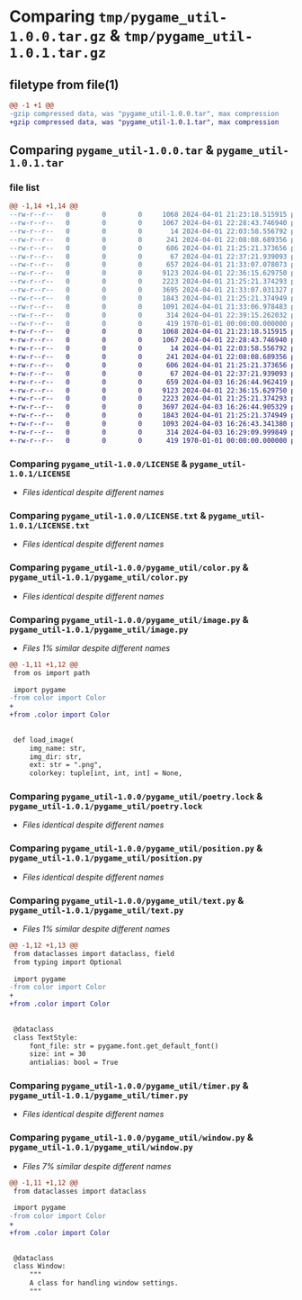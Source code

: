 # Comparing `tmp/pygame_util-1.0.0.tar.gz` & `tmp/pygame_util-1.0.1.tar.gz`

## filetype from file(1)

```diff
@@ -1 +1 @@
-gzip compressed data, was "pygame_util-1.0.0.tar", max compression
+gzip compressed data, was "pygame_util-1.0.1.tar", max compression
```

## Comparing `pygame_util-1.0.0.tar` & `pygame_util-1.0.1.tar`

### file list

```diff
@@ -1,14 +1,14 @@
--rw-r--r--   0        0        0     1068 2024-04-01 21:23:18.515915 pygame_util-1.0.0/LICENSE
--rw-r--r--   0        0        0     1067 2024-04-01 22:28:43.746940 pygame_util-1.0.0/LICENSE.txt
--rw-r--r--   0        0        0       14 2024-04-01 22:03:58.556792 pygame_util-1.0.0/README.md
--rw-r--r--   0        0        0      241 2024-04-01 22:08:08.689356 pygame_util-1.0.0/pygame_util/__init__.py
--rw-r--r--   0        0        0      606 2024-04-01 21:25:21.373656 pygame_util-1.0.0/pygame_util/color.py
--rw-r--r--   0        0        0       67 2024-04-01 22:37:21.939093 pygame_util-1.0.0/pygame_util/dist/pygame_util-0.1.0.tar.gz
--rw-r--r--   0        0        0      657 2024-04-01 21:33:07.078073 pygame_util-1.0.0/pygame_util/image.py
--rw-r--r--   0        0        0     9123 2024-04-01 22:36:15.629750 pygame_util-1.0.0/pygame_util/poetry.lock
--rw-r--r--   0        0        0     2223 2024-04-01 21:25:21.374293 pygame_util-1.0.0/pygame_util/position.py
--rw-r--r--   0        0        0     3695 2024-04-01 21:33:07.031327 pygame_util-1.0.0/pygame_util/text.py
--rw-r--r--   0        0        0     1843 2024-04-01 21:25:21.374949 pygame_util-1.0.0/pygame_util/timer.py
--rw-r--r--   0        0        0     1091 2024-04-01 21:33:06.978483 pygame_util-1.0.0/pygame_util/window.py
--rw-r--r--   0        0        0      314 2024-04-01 22:39:15.262032 pygame_util-1.0.0/pyproject.toml
--rw-r--r--   0        0        0      419 1970-01-01 00:00:00.000000 pygame_util-1.0.0/PKG-INFO
+-rw-r--r--   0        0        0     1068 2024-04-01 21:23:18.515915 pygame_util-1.0.1/LICENSE
+-rw-r--r--   0        0        0     1067 2024-04-01 22:28:43.746940 pygame_util-1.0.1/LICENSE.txt
+-rw-r--r--   0        0        0       14 2024-04-01 22:03:58.556792 pygame_util-1.0.1/README.md
+-rw-r--r--   0        0        0      241 2024-04-01 22:08:08.689356 pygame_util-1.0.1/pygame_util/__init__.py
+-rw-r--r--   0        0        0      606 2024-04-01 21:25:21.373656 pygame_util-1.0.1/pygame_util/color.py
+-rw-r--r--   0        0        0       67 2024-04-01 22:37:21.939093 pygame_util-1.0.1/pygame_util/dist/pygame_util-0.1.0.tar.gz
+-rw-r--r--   0        0        0      659 2024-04-03 16:26:44.962419 pygame_util-1.0.1/pygame_util/image.py
+-rw-r--r--   0        0        0     9123 2024-04-01 22:36:15.629750 pygame_util-1.0.1/pygame_util/poetry.lock
+-rw-r--r--   0        0        0     2223 2024-04-01 21:25:21.374293 pygame_util-1.0.1/pygame_util/position.py
+-rw-r--r--   0        0        0     3697 2024-04-03 16:26:44.905329 pygame_util-1.0.1/pygame_util/text.py
+-rw-r--r--   0        0        0     1843 2024-04-01 21:25:21.374949 pygame_util-1.0.1/pygame_util/timer.py
+-rw-r--r--   0        0        0     1093 2024-04-03 16:26:43.341380 pygame_util-1.0.1/pygame_util/window.py
+-rw-r--r--   0        0        0      314 2024-04-03 16:29:09.999849 pygame_util-1.0.1/pyproject.toml
+-rw-r--r--   0        0        0      419 1970-01-01 00:00:00.000000 pygame_util-1.0.1/PKG-INFO
```

### Comparing `pygame_util-1.0.0/LICENSE` & `pygame_util-1.0.1/LICENSE`

 * *Files identical despite different names*

### Comparing `pygame_util-1.0.0/LICENSE.txt` & `pygame_util-1.0.1/LICENSE.txt`

 * *Files identical despite different names*

### Comparing `pygame_util-1.0.0/pygame_util/color.py` & `pygame_util-1.0.1/pygame_util/color.py`

 * *Files identical despite different names*

### Comparing `pygame_util-1.0.0/pygame_util/image.py` & `pygame_util-1.0.1/pygame_util/image.py`

 * *Files 1% similar despite different names*

```diff
@@ -1,11 +1,12 @@
 from os import path
 
 import pygame
-from color import Color
+
+from .color import Color
 
 
 def load_image(
     img_name: str,
     img_dir: str,
     ext: str = ".png",
     colorkey: tuple[int, int, int] = None,
```

### Comparing `pygame_util-1.0.0/pygame_util/poetry.lock` & `pygame_util-1.0.1/pygame_util/poetry.lock`

 * *Files identical despite different names*

### Comparing `pygame_util-1.0.0/pygame_util/position.py` & `pygame_util-1.0.1/pygame_util/position.py`

 * *Files identical despite different names*

### Comparing `pygame_util-1.0.0/pygame_util/text.py` & `pygame_util-1.0.1/pygame_util/text.py`

 * *Files 1% similar despite different names*

```diff
@@ -1,12 +1,13 @@
 from dataclasses import dataclass, field
 from typing import Optional
 
 import pygame
-from color import Color
+
+from .color import Color
 
 
 @dataclass
 class TextStyle:
     font_file: str = pygame.font.get_default_font()
     size: int = 30
     antialias: bool = True
```

### Comparing `pygame_util-1.0.0/pygame_util/timer.py` & `pygame_util-1.0.1/pygame_util/timer.py`

 * *Files identical despite different names*

### Comparing `pygame_util-1.0.0/pygame_util/window.py` & `pygame_util-1.0.1/pygame_util/window.py`

 * *Files 7% similar despite different names*

```diff
@@ -1,11 +1,12 @@
 from dataclasses import dataclass
 
 import pygame
-from color import Color
+
+from .color import Color
 
 
 @dataclass
 class Window:
     """
     A class for handling window settings.
     """
```

